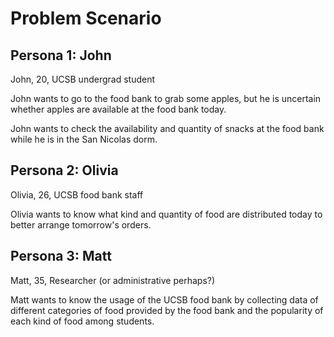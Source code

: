 # Problem Scenario

## Persona 1: John

John, 20, UCSB undergrad student

John wants to go to the food bank to grab some apples, but he is uncertain whether apples are available at the food bank today.

John wants to check the availability and quantity of snacks at the food bank while he is in the San Nicolas dorm.

## Persona 2: Olivia

Olivia, 26, UCSB food bank staff

Olivia wants to know what kind and quantity of food are distributed today to better arrange tomorrow's orders.

## Persona 3: Matt

Matt, 35, Researcher (or administrative perhaps?)

Matt wants to know the usage of the UCSB food bank by collecting data of different categories of food provided by the food bank and the popularity of each kind of food among students.
